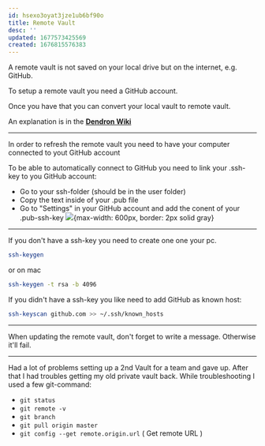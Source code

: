 ```yaml
---
id: hsexo3oyat3jze1ub6bf90o
title: Remote Vault
desc: ''
updated: 1677573425569
created: 1676815576383
---
```

A remote vault is not saved on your local drive but on the internet, e.g. GitHub.

To setup a remote vault you need a GitHub account.

Once you have that you can convert your local vault to remote vault.

An explanation is in the **[Dendron Wiki](https://wiki.dendron.so/notes/6682fca0-65ed-402c-8634-94cd51463cc4/#convert-vault)**

-------
In order to refresh the remote vault you need to have your computer connected to yout GitHub account

To be able to automatically connect to GitHub you need to link your .ssh-key to you GitHub account:

- Go to your ssh-folder (should be in the user folder)
- Copy the text inside of your .pub file
- Go to "Settings" in your GitHub account and add the conent of your .pub-ssh-key
![](/assets/images/2023-02-19-15-55-24.png){max-width: 600px, border: 2px solid gray}

------
If you don't have a ssh-key you need to create one one your pc.

``` sh
ssh-keygen
```

or on mac

``` sh
ssh-keygen -t rsa -b 4096
```
If you didn't have a ssh-key you like need to add GitHub as known host:
```sh
ssh-keyscan github.com >> ~/.ssh/known_hosts
```
----
When updating the remote vault, don't forget to write a message. Otherwise it'll fail.

---
Had a lot of problems setting up a 2nd Vault for a team and gave up. After that I had troubles getting my old private vault back.
While troubleshooting I used a few git-command:
- `git status`
- `git remote -v`
- `git branch`
- `git pull origin master`
- `git config --get remote.origin.url` ( Get remote URL )